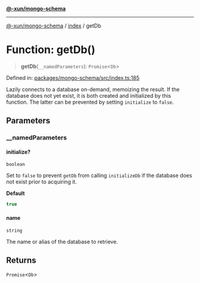 [**@-xun/mongo-schema**](../../README.md)

***

[@-xun/mongo-schema](../../README.md) / [index](../README.md) / getDb

# Function: getDb()

> **getDb**(`__namedParameters`): `Promise`\<`Db`\>

Defined in: [packages/mongo-schema/src/index.ts:185](https://github.com/Xunnamius/mongo-utils/blob/22de939f192fb2c686749b8a378c031c83e2b0b0/packages/mongo-schema/src/index.ts#L185)

Lazily connects to a database on-demand, memoizing the result. If the
database does not yet exist, it is both created and initialized by this
function. The latter can be prevented by setting `initialize` to `false`.

## Parameters

### \_\_namedParameters

#### initialize?

`boolean`

Set to `false` to prevent `getDb` from calling `initializeDb` if the
database does not exist prior to acquiring it.

**Default**

```ts
true
```

#### name

`string`

The name or alias of the database to retrieve.

## Returns

`Promise`\<`Db`\>
